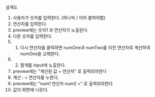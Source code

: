 설계도

1. 사용자가 숫자를 입력한다. (하나씩 / 이어 붙여야함)
2. 연산자를 입력한다.
3. preview에는 숫자1 과 연산자가 노출된다.
4. 다른 숫자를 입력한다.
5. 1. 다시 연산자를 클릭하면 numOne과 numTwo를 이전 연산자로 계산하여 numOne을 교체한다.
6. 2. 합계를 input에 노출한다.
7. preview에는 "계산된 값 + 연산자" 로 출력되야한다
8. 계산 : = 연산자를 누른다.
9. preview에는 "num1 연산자 num2 =" 로 출력되야한다
10. 값이 화면에 나온다.
